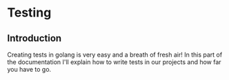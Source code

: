 # Testing

## Introduction

Creating tests in golang is very easy and a breath of fresh air! In this part of the documentation I'll explain how to write tests in our projects and how far you have to go.
